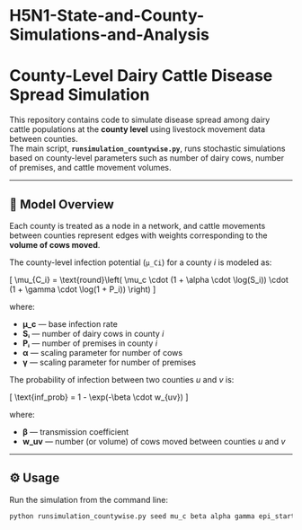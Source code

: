 # H5N1-State-and-County-Simulations-and-Analysis

# County-Level Dairy Cattle Disease Spread Simulation

This repository contains code to simulate disease spread among dairy cattle populations at the **county level** using livestock movement data between counties.  
The main script, **`runsimulation_countywise.py`**, runs stochastic simulations based on county-level parameters such as number of dairy cows, number of premises, and cattle movement volumes.

---

## 🧩 Model Overview

Each county is treated as a node in a network, and cattle movements between counties represent edges with weights corresponding to the **volume of cows moved**.

The county-level infection potential (`μ_Ci`) for a county *i* is modeled as:

\[
\mu_{C_i} = \text{round}\left( \mu_c \cdot (1 + \alpha \cdot \log(S_i)) \cdot (1 + \gamma \cdot \log(1 + P_i)) \right)
\]

where:

- **μ_c** — base infection rate  
- **Sᵢ** — number of dairy cows in county *i*  
- **Pᵢ** — number of premises in county *i*  
- **α** — scaling parameter for number of cows  
- **γ** — scaling parameter for number of premises  

The probability of infection between two counties *u* and *v* is:

\[
\text{inf\_prob} = 1 - \exp(-\beta \cdot w_{uv})
\]

where:

- **β** — transmission coefficient  
- **w_uv** — number (or volume) of cows moved between counties *u* and *v*

---

## ⚙️ Usage

Run the simulation from the command line:

```bash
python runsimulation_countywise.py seed mu_c beta alpha gamma epi_start_day epi_end_day num_sim num_dairy_networks
